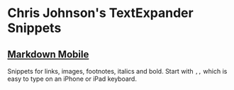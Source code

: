 # Chris Johnson's TextExpander Snippets

## [Markdown Mobile](https://raw.github.com/chrisltd/textexpander_snippets/master/markdown_mobile.textexpander)
Snippets for links, images, footnotes, italics and bold. Start with `,,` which is easy to type on an iPhone or iPad keyboard.